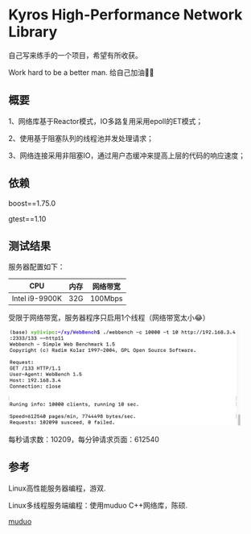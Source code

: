 # Kyros High-Performance Network Library

自己写来练手的一个项目，希望有所收获。

Work hard to be a better man.  给自己加油💪🏻

## 概要

1、网络库基于Reactor模式，IO多路复用采用epoll的ET模式；

2、使用基于阻塞队列的线程池并发处理请求；

3、网络连接采用非阻塞IO，通过用户态缓冲来提高上层的代码的响应速度；

## 依赖

boost==1.75.0

gtest==1.10

## 测试结果
服务器配置如下：

|      CPU       | 内存 | 网络带宽 |
| :------------: | :--: | :------: |
| Intel i9-9900K | 32G  | 100Mbps  |

受限于网络带宽，服务器程序只启用1个线程（网络带宽太小😂）

<img src="README.assets/testresult(4t).png" alt="testresult(4t)" style="zoom: 45%;" />

每秒请求数：10209，每分钟请求页面：612540

## 参考

Linux高性能服务器编程，游双.

Linux多线程服务端编程：使用muduo C++网络库，陈硕.

[muduo](https://github.com/chenshuo/muduo)